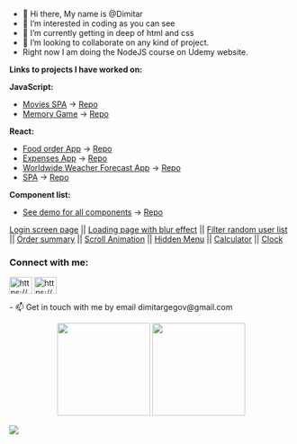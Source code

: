 - 👋 Hi there, My name is @Dimitar
- 👀 I’m interested in coding as you can see
- 🌱 I’m currently getting in deep of html and css
- 💞️ I’m looking to collaborate on any kind of project.
- Right now I am doing the NodeJS course on Udemy website.

**Links to projects I have worked on:**

**JavaScript:**
- [Movies SPA](https://movies-spa.dimitargegov.com/) -> [Repo](https://github.com/MitkoDG/movie-spa)
- [Memory Game](https://memory-game.dimitargegov.com/) -> [Repo](https://github.com/MitkoDG/memory-game)

**React:**
- [Food order App](http://food.dimitargegov.com/) -> [Repo](https://github.com/MitkoDG/react/tree/main/food-order-app)
- [Expenses App](http://expenses.dimitargegov.com/) -> [Repo](https://github.com/MitkoDG/ddg-todo-react-app)
- [Worldwide Weacher Forecast App](https://weather.dimitargegov.com/) -> [Repo](https://github.com/MitkoDG/ddg-weather-forecast)
- [SPA](https://admolite.dimitargegov.com/) -> [Repo](https://github.com/MitkoDG/react-test-app)

**Component list:**
- [See demo for all components](https://components.dimitargegov.com/) -> [Repo](https://github.com/MitkoDG/components-collection)

[Login screen page](https://components.dimitargegov.com/login-screen-errors/index.html) || [Loading page with blur effect](https://components.dimitargegov.com/fade-to-clear-loading-screen/index.html) || [Filter random user list](https://components.dimitargegov.com/user-filter/index.html) || [Order summary](https://components.dimitargegov.com/order-summary/index.html) || [Scroll Animation](https://components.dimitargegov.com/scroll-animation/index.html) || [Hidden Menu](https://components.dimitargegov.com/hidden-navigation/index.html) || [Calculator](https://components.dimitargegov.com/calculator/index.html) || [Clock](https://components.dimitargegov.com/clock/index.html)

<h3 align="left">Connect with me:</h3>
<p align="left">
<a href="https://www.facebook.com/RaTiMiD/" target="blank"><img align="center" src="https://raw.githubusercontent.com/rahuldkjain/github-profile-readme-generator/master/src/images/icons/Social/facebook.svg" alt="https://www.facebook.com/RaTiMiD/" height="30" width="40" /></a>
<a href="https://www.linkedin.com/in/dimitargegov/" target="blank"><img align="center" src="https://raw.githubusercontent.com/rahuldkjain/github-profile-readme-generator/master/src/images/icons/Social/linked-in-alt.svg" alt="https://www.linkedin.com/in/dimitargegov/" height="30" width="40" /></a>
</p>
- 📫 Get in touch with me by email dimitargegov@gmail.com

<p align="center">
<img src="http://github-readme-streak-stats.herokuapp.com?user=mitkodg&hide_border=true&date_format=j%20M%5B%20Y%5D" height="165px"/>
<img src=https://github-readme-stats.vercel.app/api/top-langs/?username=mitkodg&layout=compact " height="165px"/>
</p>
<p align="left"> <img src="https://komarev.com/ghpvc/?username=mitkodg&color=lightgrey&style=flat height="25px"/> </p>
